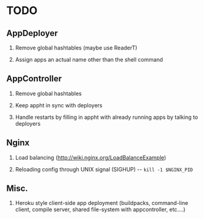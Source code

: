 # TODO

## AppDeployer

1. Remove global hashtables (maybe use ReaderT)

2. Assign apps an actual name other than the shell command

## AppController

1. Remove global hashtables

2. Keep appht in sync with deployers

3. Handle restarts by filling in appht with already running apps by talking to deployers

## Nginx

1. Load balancing (http://wiki.nginx.org/LoadBalanceExample)

2. Reloading config through UNIX signal (SIGHUP) -- `kill -1 $NGINX_PID`

## Misc.

1. Heroku style client-side app deployment (buildpacks, command-line client, compile server, shared file-system with appcontroller, etc....)

